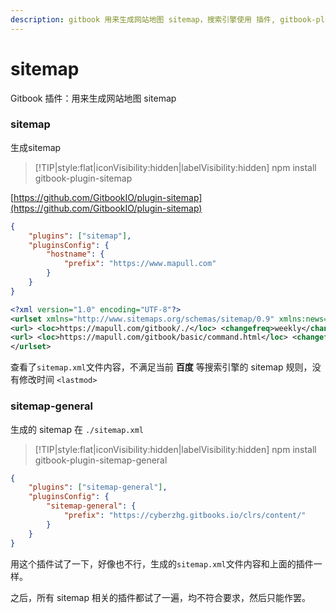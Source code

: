 ```yaml
---
description: gitbook 用来生成网站地图 sitemap，搜索引擎使用 插件, gitbook-plugin-sitemap 使用教程，插件在线演示
---
```

# sitemap

Gitbook 插件：用来生成网站地图 sitemap

### sitemap

生成sitemap

> [!TIP|style:flat|iconVisibility:hidden|labelVisibility:hidden]
> npm install gitbook-plugin-sitemap

[https://github.com/GitbookIO/plugin-sitemap](https://github.com/GitbookIO/plugin-sitemap)

```json
{
    "plugins": ["sitemap"],
    "pluginsConfig": {
        "hostname": {
            "prefix": "https://www.mapull.com"
        }
    }
}
```

```xml
<?xml version="1.0" encoding="UTF-8"?>
<urlset xmlns="http://www.sitemaps.org/schemas/sitemap/0.9" xmlns:news="http://www.google.com/schemas/sitemap-news/0.9" xmlns:xhtml="http://www.w3.org/1999/xhtml" xmlns:mobile="http://www.google.com/schemas/sitemap-mobile/1.0" xmlns:image="http://www.google.com/schemas/sitemap-image/1.1">
<url> <loc>https://mapull.com/gitbook/./</loc> <changefreq>weekly</changefreq> <priority>0.5</priority> </url>
<url> <loc>https://mapull.com/gitbook/basic/command.html</loc> <changefreq>weekly</changefreq> <priority>0.5</priority> </url>
</urlset>
```

查看了`sitemap.xml`文件内容，不满足当前 **百度** 等搜索引擎的 sitemap 规则，没有修改时间 `<lastmod>`

### sitemap-general

生成的 sitemap 在 `./sitemap.xml`

> [!TIP|style:flat|iconVisibility:hidden|labelVisibility:hidden]
> npm install gitbook-plugin-sitemap-general

```json
{
    "plugins": ["sitemap-general"],
    "pluginsConfig": {
        "sitemap-general": {
            "prefix": "https://cyberzhg.gitbooks.io/clrs/content/"
        }
    }
}
```
用这个插件试了一下，好像也不行，生成的`sitemap.xml`文件内容和上面的插件一样。

之后，所有 sitemap 相关的插件都试了一遍，均不符合要求，然后只能作罢。

